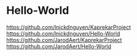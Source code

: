 # Hello-World

https://github.com/lnickdnguyen/KaprekarProject
https://github.com/lnickdnguyen/Hello-World
https://github.com/JarodAert/KaprekarProject
https://github.com/JarodAert/Hello-World
